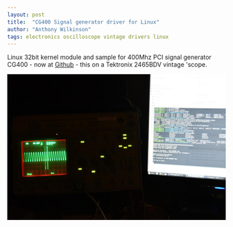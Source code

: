 ```yaml
---
layout: post
title:  "CG400 Signal generator driver for Linux"
author: "Anthony Wilkinson"
tags: electronics oscilloscope vintage drivers linux
---
```

Linux 32bit kernel module and sample for 400Mhz PCI signal generator CG400 - now at [Github](https://github.com/ajwilkinson/shared-projects) - this on a Tektronix 2465BDV vintage 'scope.

![Scope photo](/images/scope.jpg)